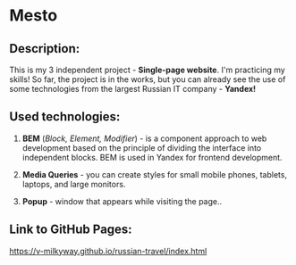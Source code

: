 # **Mesto**    
    
## **Description:**    
    
 This is my 3 independent project - **Single-page website**. I'm practicing my skills! So far, the project is in the works, but you can already see the use of some technologies from the largest Russian IT company - **Yandex!**    
    
## **Used technologies:**    
    
 1. **BEM** (*Block, Element, Modifier*) - is a component approach to web development based on the principle of dividing the interface into independent blocks. BEM is used in Yandex for frontend development.    
    
 2. **Media Queries** - you can create styles  for small mobile phones, tablets, laptops, and large monitors. 

 3. **Popup** - window that appears while visiting the page.. 
 
 ## **Link to GitHub Pages:**    
    
 https://v-milkyway.github.io/russian-travel/index.html 